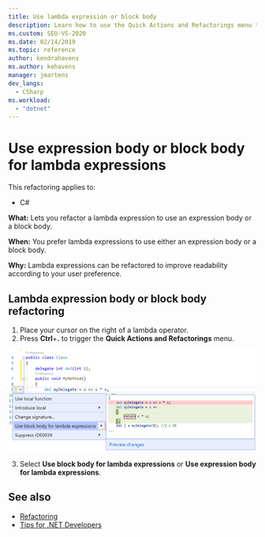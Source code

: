 ```yaml
---
title: Use lambda expression or block body
description: Learn how to use the Quick Actions and Refactorings menu to refactor a lambda expression to use an expression body or a block body.
ms.custom: SEO-VS-2020
ms.date: 02/14/2019
ms.topic: reference
author: kendrahavens
ms.author: kehavens
manager: jmartens
dev_langs:
  - CSharp
ms.workload:
  - "dotnet"
---
```

# Use expression body or block body for lambda expressions

This refactoring applies to:

- C#

**What:** Lets you refactor a lambda expression to use an expression body or a block body.

**When:** You prefer lambda expressions to use either an expression body or a block body.

**Why:** Lambda expressions can be refactored to improve readability according to your user preference.

## Lambda expression body or block body refactoring

1. Place your cursor on the right of a lambda operator.
2. Press **Ctrl**+**.** to trigger the **Quick Actions and Refactorings** menu.

  ![Use lambda expression/block body](media/block-body-lambda.png)

3. Select **Use block body for lambda expressions** or **Use expression body for lambda expressions**.

## See also

- [Refactoring](../refactoring-in-visual-studio.md)
- [Tips for .NET Developers](../csharp-developer-productivity.md)